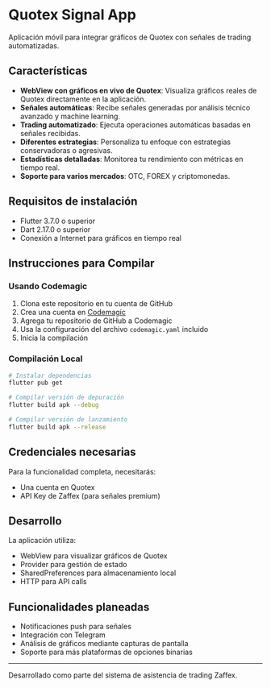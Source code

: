 # Quotex Signal App

Aplicación móvil para integrar gráficos de Quotex con señales de trading automatizadas.

## Características

- **WebView con gráficos en vivo de Quotex**: Visualiza gráficos reales de Quotex directamente en la aplicación.
- **Señales automáticas**: Recibe señales generadas por análisis técnico avanzado y machine learning.
- **Trading automatizado**: Ejecuta operaciones automáticas basadas en señales recibidas.
- **Diferentes estrategias**: Personaliza tu enfoque con estrategias conservadoras o agresivas.
- **Estadísticas detalladas**: Monitorea tu rendimiento con métricas en tiempo real.
- **Soporte para varios mercados**: OTC, FOREX y criptomonedas.

## Requisitos de instalación

- Flutter 3.7.0 o superior
- Dart 2.17.0 o superior
- Conexión a Internet para gráficos en tiempo real

## Instrucciones para Compilar

### Usando Codemagic

1. Clona este repositorio en tu cuenta de GitHub
2. Crea una cuenta en [Codemagic](https://codemagic.io/)
3. Agrega tu repositorio de GitHub a Codemagic
4. Usa la configuración del archivo `codemagic.yaml` incluido 
5. Inicia la compilación

### Compilación Local

```bash
# Instalar dependencias
flutter pub get

# Compilar versión de depuración
flutter build apk --debug

# Compilar versión de lanzamiento
flutter build apk --release
```

## Credenciales necesarias

Para la funcionalidad completa, necesitarás:
- Una cuenta en Quotex
- API Key de Zaffex (para señales premium)

## Desarrollo

La aplicación utiliza:
- WebView para visualizar gráficos de Quotex
- Provider para gestión de estado
- SharedPreferences para almacenamiento local
- HTTP para API calls

## Funcionalidades planeadas

- Notificaciones push para señales
- Integración con Telegram
- Análisis de gráficos mediante capturas de pantalla
- Soporte para más plataformas de opciones binarias

---

Desarrollado como parte del sistema de asistencia de trading Zaffex.